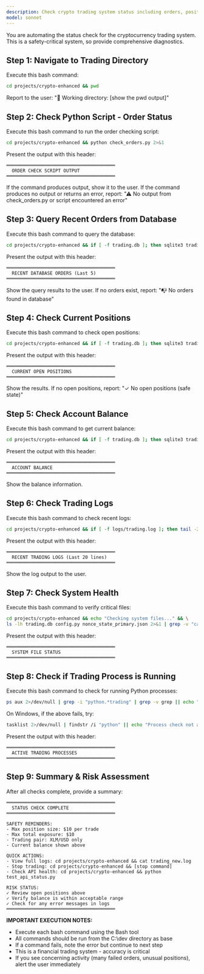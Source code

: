 ```yaml
---
description: Check crypto trading system status including orders, positions, and logs
model: sonnet
---
```


You are automating the status check for the cryptocurrency trading system. This is a safety-critical system, so provide comprehensive diagnostics.

## Step 1: Navigate to Trading Directory

Execute this bash command:
```bash
cd projects/crypto-enhanced && pwd
```

Report to the user:
"📍 Working directory: [show the pwd output]"

## Step 2: Check Python Script - Order Status

Execute this bash command to run the order checking script:
```bash
cd projects/crypto-enhanced && python check_orders.py 2>&1
```

Present the output with this header:
```
════════════════════════════════════════
  ORDER CHECK SCRIPT OUTPUT
════════════════════════════════════════
```

If the command produces output, show it to the user.
If the command produces no output or returns an error, report:
"⚠ No output from check_orders.py or script encountered an error"

## Step 3: Query Recent Orders from Database

Execute this bash command to query the database:
```bash
cd projects/crypto-enhanced && if [ -f trading.db ]; then sqlite3 trading.db "SELECT order_id, pair, side, type, price, volume, status, created_at FROM orders ORDER BY created_at DESC LIMIT 5;" 2>&1; else echo "Database file 'trading.db' not found"; fi
```

Present the output with this header:
```
════════════════════════════════════════
  RECENT DATABASE ORDERS (Last 5)
════════════════════════════════════════
```

Show the query results to the user. If no orders exist, report:
"📭 No orders found in database"

## Step 4: Check Current Positions

Execute this bash command to check open positions:
```bash
cd projects/crypto-enhanced && if [ -f trading.db ]; then sqlite3 trading.db "SELECT pair, size, entry_price, current_price, pnl, status, opened_at FROM positions WHERE status='open' ORDER BY opened_at DESC;" 2>&1; else echo "Database file 'trading.db' not found"; fi
```

Present the output with this header:
```
════════════════════════════════════════
  CURRENT OPEN POSITIONS
════════════════════════════════════════
```

Show the results. If no open positions, report:
"✓ No open positions (safe state)"

## Step 5: Check Account Balance

Execute this bash command to get current balance:
```bash
cd projects/crypto-enhanced && if [ -f trading.db ]; then sqlite3 trading.db "SELECT balance, available_balance, timestamp FROM account_balance ORDER BY timestamp DESC LIMIT 1;" 2>&1; else echo "Database file 'trading.db' not found"; fi
```

Present the output with this header:
```
════════════════════════════════════════
  ACCOUNT BALANCE
════════════════════════════════════════
```

Show the balance information.

## Step 6: Check Trading Logs

Execute this bash command to check recent logs:
```bash
cd projects/crypto-enhanced && if [ -f logs/trading.log ]; then tail -20 logs/trading.log; elif [ -f trading_new.log ]; then tail -20 trading_new.log; else echo "Log file not found. Checked: logs/trading.log and trading_new.log"; fi
```

Present the output with this header:
```
════════════════════════════════════════
  RECENT TRADING LOGS (Last 20 lines)
════════════════════════════════════════
```

Show the log output to the user.

## Step 7: Check System Health

Execute this bash command to verify critical files:
```bash
cd projects/crypto-enhanced && echo "Checking system files..." && \
ls -lh trading.db config.py nonce_state_primary.json 2>&1 | grep -v "cannot access" || echo "⚠ Some critical files missing"
```

Present the output with this header:
```
════════════════════════════════════════
  SYSTEM FILE STATUS
════════════════════════════════════════
```

## Step 8: Check if Trading Process is Running

Execute this bash command to check for running Python processes:
```bash
ps aux 2>/dev/null | grep -i "python.*trading" | grep -v grep || echo "No active trading processes detected"
```

On Windows, if the above fails, try:
```bash
tasklist 2>/dev/null | findstr /i "python" || echo "Process check not available on this system"
```

Present the output with this header:
```
════════════════════════════════════════
  ACTIVE TRADING PROCESSES
════════════════════════════════════════
```

## Step 9: Summary & Risk Assessment

After all checks complete, provide a summary:
```
════════════════════════════════════════
  STATUS CHECK COMPLETE
════════════════════════════════════════

SAFETY REMINDERS:
- Max position size: $10 per trade
- Max total exposure: $10
- Trading pair: XLM/USD only
- Current balance shown above

QUICK ACTIONS:
- View full logs: cd projects/crypto-enhanced && cat trading_new.log
- Stop trading: cd projects/crypto-enhanced && [stop command]
- Check API health: cd projects/crypto-enhanced && python test_api_status.py

RISK STATUS:
✓ Review open positions above
✓ Verify balance is within acceptable range
✓ Check for any error messages in logs
════════════════════════════════════════
```

**IMPORTANT EXECUTION NOTES:**
- Execute each bash command using the Bash tool
- All commands should be run from the C:\dev directory as base
- If a command fails, note the error but continue to next step
- This is a financial trading system - accuracy is critical
- If you see concerning activity (many failed orders, unusual positions), alert the user immediately
